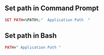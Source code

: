 ## Set path in Command Prompt

```ruby
SET PATH=%PATH%;"  Application Path  "
```

## Set path in Bash

```ruby
PATH=" Application Path "
```